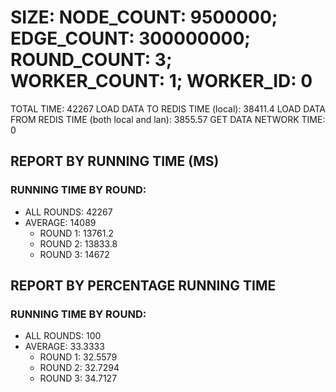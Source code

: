 
# SIZE: NODE_COUNT: 9500000; EDGE_COUNT: 300000000; ROUND_COUNT: 3; WORKER_COUNT: 1; WORKER_ID: 0
 TOTAL TIME: 42267
 LOAD DATA TO REDIS TIME (local): 38411.4
 LOAD DATA FROM REDIS TIME (both local and lan): 3855.57
 GET DATA NETWORK TIME: 0

## REPORT BY RUNNING TIME (MS)

 ### RUNNING TIME BY ROUND:

  + ALL ROUNDS: 42267
  + AVERAGE: 14089
     + ROUND 1: 13761.2
     + ROUND 2: 13833.8
     + ROUND 3: 14672

## REPORT BY PERCENTAGE RUNNING TIME

 ### RUNNING TIME BY ROUND:

  + ALL ROUNDS: 100
  + AVERAGE: 33.3333
     + ROUND 1: 32.5579
     + ROUND 2: 32.7294
     + ROUND 3: 34.7127

